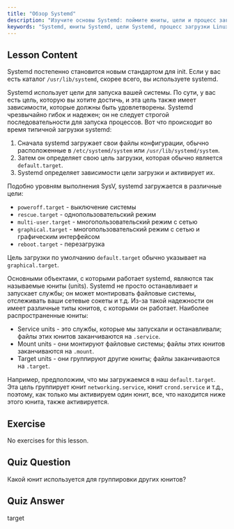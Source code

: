 ```yaml
---
title: "Обзор Systemd"
description: "Изучите основы Systemd: поймите юниты, цели и процесс загрузки. Узнайте, как Systemd управляет службами и состояниями системы в Linux. Начните свой путь!"
keywords: "Systemd, юниты Systemd, цели Systemd, процесс загрузки Linux, службы Linux, для начинающих, учебник, руководство"
---
```


## Lesson Content

Systemd постепенно становится новым стандартом для init. Если у вас есть каталог `/usr/lib/systemd`, скорее всего, вы используете systemd.

Systemd использует цели для запуска вашей системы. По сути, у вас есть цель, которую вы хотите достичь, и эта цель также имеет зависимости, которые должны быть удовлетворены. Systemd чрезвычайно гибок и надежен; он не следует строгой последовательности для запуска процессов. Вот что происходит во время типичной загрузки systemd:

1. Сначала systemd загружает свои файлы конфигурации, обычно расположенные в `/etc/systemd/system` или `/usr/lib/systemd/system`.
2. Затем он определяет свою цель загрузки, которая обычно является `default.target`.
3. Systemd определяет зависимости цели загрузки и активирует их.

Подобно уровням выполнения SysV, systemd загружается в различные цели:

- `poweroff.target` - выключение системы
- `rescue.target` - однопользовательский режим
- `multi-user.target` - многопользовательский режим с сетью
- `graphical.target` - многопользовательский режим с сетью и графическим интерфейсом
- `reboot.target` - перезагрузка

Цель загрузки по умолчанию `default.target` обычно указывает на `graphical.target`.

Основными объектами, с которыми работает systemd, являются так называемые юниты (units). Systemd не просто останавливает и запускает службы; он может монтировать файловые системы, отслеживать ваши сетевые сокеты и т.д. Из-за такой надежности он имеет различные типы юнитов, с которыми он работает. Наиболее распространенные юниты:

- Service units - это службы, которые мы запускали и останавливали; файлы этих юнитов заканчиваются на `.service`.
- Mount units - они монтируют файловые системы; файлы этих юнитов заканчиваются на `.mount`.
- Target units - они группируют другие юниты; файлы заканчиваются на `.target`.

Например, предположим, что мы загружаемся в наш `default.target`. Эта цель группирует юнит `networking.service`, юнит `crond.service` и т.д., поэтому, как только мы активируем один юнит, все, что находится ниже этого юнита, также активируется.

## Exercise

No exercises for this lesson.

## Quiz Question

Какой юнит используется для группировки других юнитов?

## Quiz Answer

target
